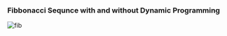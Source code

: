 ### Fibbonacci Sequnce with and without Dynamic Programming
![fib](https://user-images.githubusercontent.com/64513948/197331109-2f71595a-cb98-45b3-82e8-0afa22900fdf.JPG)

